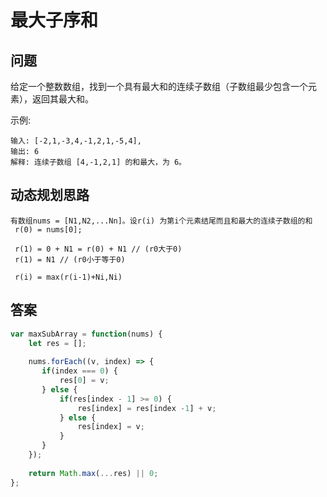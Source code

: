 # 最大子序和

## 问题

给定一个整数数组，找到一个具有最大和的连续子数组（子数组最少包含一个元素），返回其最大和。

示例:

```
输入: [-2,1,-3,4,-1,2,1,-5,4],
输出: 6
解释: 连续子数组 [4,-1,2,1] 的和最大，为 6。
```

## 动态规划思路

```
有数组nums = [N1,N2,...Nn]。设r(i) 为第i个元素结尾而且和最大的连续子数组的和
 r(0) = nums[0];

 r(1) = 0 + N1 = r(0) + N1 // (r0大于0)
 r(1) = N1 // (r0小于等于0)

 r(i) = max(r(i-1)+Ni,Ni)
```

## 答案

```js
var maxSubArray = function(nums) {
    let res = []; 
    
    nums.forEach((v, index) => {
       if(index === 0) {
           res[0] = v;
       } else {
           if(res[index - 1] >= 0) {
               res[index] = res[index -1] + v;
           } else {
               res[index] = v;
           }
       }
    });
    
    return Math.max(...res) || 0;
};
```
